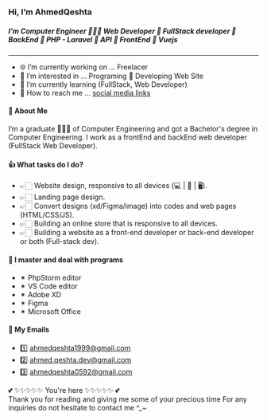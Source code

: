 ### Hi, I’m AhmedQeshta
##### I’m Computer Engineer 👨🏻‍🎓 Web Developer 🚀 FullStack developer 🚀 BackEnd 🚀 PHP - Laravel 🚀 API 🚀 FrontEnd 🚀 Vuejs 

------------------------------------------------------------------------------------------

- 🌐 I’m currently working on ... Freelacer
- 👀 I’m interested in ... Programing 🚀 Developing Web Site
- 🌱 I’m currently learning (FullStack, Web Developer)
- 🔗 How to reach me ... [social media links](https://linktr.ee/ahmedqeshta)

#### 🙏 About Me
I’m a graduate 👨🏻‍🎓 of Computer Engineering and got a Bachelor's degree in Computer Engineering. I work as a frontEnd and backEnd web developer (FullStack Web Developer).

#### 👍 What tasks do I do?
- 👉🏻 Website design, responsive to all devices (💻 | 📱 | 🖥).
- 👉🏻 Landing page design.
- 👉🏻 Convert designs (xd/Figma/image) into codes and web pages (HTML/CSS/JS).
- 👉🏻 Building an online store that is responsive to all devices.
- 👉🏻 Building a website as a front-end developer or back-end developer or both (Full-stack dev).

#### 👑 I master and deal with programs
- ✴ PhpStorm editor
- ✴ VS Code editor
- ✴ Adobe XD
- ✴ Figma
- ✴ Microsoft Office

#### 📧 My Emails
- 1️⃣ ahmedqeshta1999@gmail.com  
- 2️⃣ ahmed.qeshta.dev@gmail.com 
- 3️⃣ ahmedqeshta0592@gmail.com


💕 ✨✨✨✨✨ You're here  ✨✨✨✨✨ 💕                                                                    
Thank you for reading and giving me some of your precious time For any inquiries do not hesitate to contact me
                                                                                      ^_~

